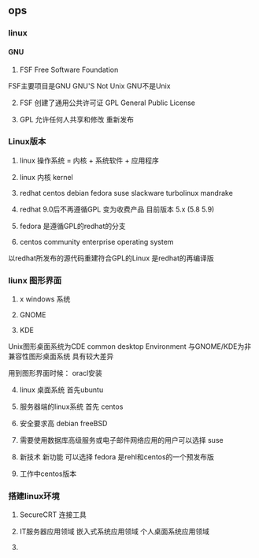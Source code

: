 ## ops

### linux

#### GNU

1. FSF Free Software Foundation  

FSF主要项目是GNU  GNU'S Not Unix GNU不是Unix


2. FSF 创建了通用公共许可证 GPL General Public License

3. GPL 允许任何人共享和修改 重新发布


### Linux版本

1. linux 操作系统  = 内核 + 系统软件 + 应用程序

2. linux 内核 kernel

3. redhat centos debian fedora  suse slackware turbolinux mandrake

4. redhat 9.0后不再遵循GPL 变为收费产品 目前版本 5.x (5.8 5.9) 

5. fedora 是遵循GPL的redhat的分支

6. centos community enterprise operating system   

以redhat所发布的源代码重建符合GPL的Linux 是redhat的再编译版 


### liunx 图形界面

1. x windows 系统

2. GNOME 

3. KDE  

Unix图形桌面系统为CDE common desktop Environment 与GNOME/KDE为非兼容性图形桌面系统 具有较大差异  

用到图形界面时候： oracl安装

4. linux 桌面系统 首先ubuntu

5. 服务器端的linux系统 首先 centos

6. 安全要求高 debian freeBSD

7. 需要使用数据库高级服务或电子邮件网络应用的用户可以选择 suse

8. 新技术 新功能 可以选择 fedora 是rehl和centos的一个预发布版

9. 工作中centos版本


### 搭建linux环境

1. SecureCRT 连接工具

2. IT服务器应用领域  嵌入式系统应用领域 个人桌面系统应用领域

3. 





